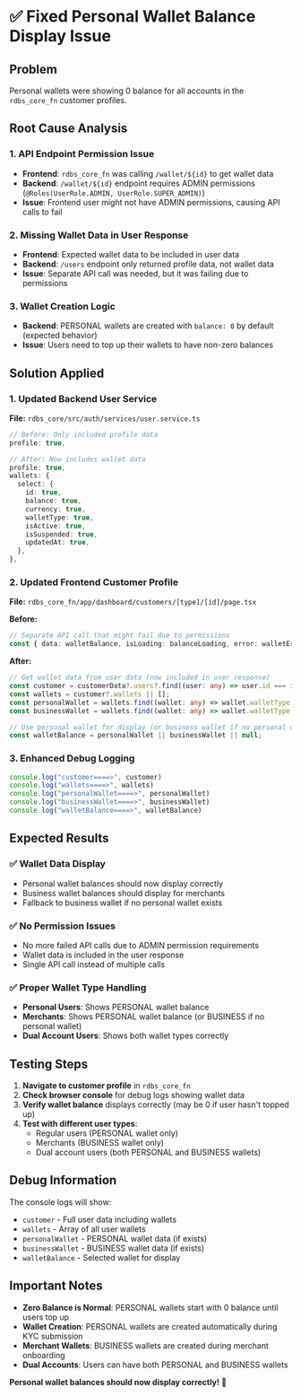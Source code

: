 # ✅ Fixed Personal Wallet Balance Display Issue

## Problem
Personal wallets were showing 0 balance for all accounts in the `rdbs_core_fn` customer profiles.

## Root Cause Analysis

### 1. **API Endpoint Permission Issue**
- **Frontend**: `rdbs_core_fn` was calling `/wallet/${id}` to get wallet data
- **Backend**: `/wallet/${id}` endpoint requires ADMIN permissions (`@Roles(UserRole.ADMIN, UserRole.SUPER_ADMIN)`)
- **Issue**: Frontend user might not have ADMIN permissions, causing API calls to fail

### 2. **Missing Wallet Data in User Response**
- **Frontend**: Expected wallet data to be included in user data
- **Backend**: `/users` endpoint only returned profile data, not wallet data
- **Issue**: Separate API call was needed, but it was failing due to permissions

### 3. **Wallet Creation Logic**
- **Backend**: PERSONAL wallets are created with `balance: 0` by default (expected behavior)
- **Issue**: Users need to top up their wallets to have non-zero balances

## Solution Applied

### 1. **Updated Backend User Service**
**File:** `rdbs_core/src/auth/services/user.service.ts`
```typescript
// Before: Only included profile data
profile: true,

// After: Now includes wallet data
profile: true,
wallets: {
  select: {
    id: true,
    balance: true,
    currency: true,
    walletType: true,
    isActive: true,
    isSuspended: true,
    updatedAt: true,
  },
},
```

### 2. **Updated Frontend Customer Profile**
**File:** `rdbs_core_fn/app/dashboard/customers/[type]/[id]/page.tsx`

**Before:**
```typescript
// Separate API call that might fail due to permissions
const { data: walletBalance, isLoading: balanceLoading, error: walletError } = useWalletBalance(id as string)
```

**After:**
```typescript
// Get wallet data from user data (now included in user response)
const customer = customerData?.users?.find((user: any) => user.id === id) || null;
const wallets = customer?.wallets || [];
const personalWallet = wallets.find((wallet: any) => wallet.walletType === 'PERSONAL');
const businessWallet = wallets.find((wallet: any) => wallet.walletType === 'BUSINESS');

// Use personal wallet for display (or business wallet if no personal wallet)
const walletBalance = personalWallet || businessWallet || null;
```

### 3. **Enhanced Debug Logging**
```typescript
console.log("customer====>", customer)
console.log("wallets====>", wallets)
console.log("personalWallet====>", personalWallet)
console.log("businessWallet====>", businessWallet)
console.log("walletBalance====>", walletBalance)
```

## Expected Results

### ✅ **Wallet Data Display**
- Personal wallet balances should now display correctly
- Business wallet balances should display for merchants
- Fallback to business wallet if no personal wallet exists

### ✅ **No Permission Issues**
- No more failed API calls due to ADMIN permission requirements
- Wallet data is included in the user response
- Single API call instead of multiple calls

### ✅ **Proper Wallet Type Handling**
- **Personal Users**: Shows PERSONAL wallet balance
- **Merchants**: Shows PERSONAL wallet balance (or BUSINESS if no personal wallet)
- **Dual Account Users**: Shows both wallet types correctly

## Testing Steps
1. **Navigate to customer profile** in `rdbs_core_fn`
2. **Check browser console** for debug logs showing wallet data
3. **Verify wallet balance** displays correctly (may be 0 if user hasn't topped up)
4. **Test with different user types**:
   - Regular users (PERSONAL wallet only)
   - Merchants (BUSINESS wallet only)
   - Dual account users (both PERSONAL and BUSINESS wallets)

## Debug Information
The console logs will show:
- `customer` - Full user data including wallets
- `wallets` - Array of all user wallets
- `personalWallet` - PERSONAL wallet data (if exists)
- `businessWallet` - BUSINESS wallet data (if exists)
- `walletBalance` - Selected wallet for display

## Important Notes
- **Zero Balance is Normal**: PERSONAL wallets start with 0 balance until users top up
- **Wallet Creation**: PERSONAL wallets are created automatically during KYC submission
- **Merchant Wallets**: BUSINESS wallets are created during merchant onboarding
- **Dual Accounts**: Users can have both PERSONAL and BUSINESS wallets

**Personal wallet balances should now display correctly!** 🎉
